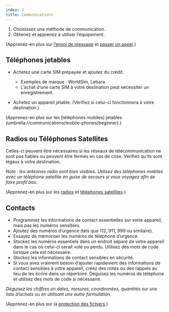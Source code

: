 ```yaml
---
index: 2
title: Communications
---
```

1. Choisissez une méthode de communication.
2. Obtenez et apprenez à utiliser l’équipement.

(Apprenez-en plus sur [l’envoi de message](umbrella://communications/sending-a-message) et [passer un appel](umbrella://communications/making-a-call).) 

## Téléphones jetables

*   Achetez une carte SIM prépayée et ajoutez du crédit.

    * Exemples de marque : WorldSim, Lebara.
    * L’achat d’une carte SIM à votre destination peut nécessiter un enregistrement.

*   Achetez un appareil jetable. (Vérifiez si celui-ci fonctionnera à votre destination.)

(Apprenez-en plus sur les [téléphones mobiles] jetables (umbrella://communications/mobile-phones/beginner).)

## Radios ou Téléphones Satellites

Celles-ci peuvent être nécessaires si les réseaux de télécommunication ne sont pas fiables ou peuvent être fermés en cas de crise. Vérifiez qu’ils sont légaux à votre destination.

*Note : les antennes radio sont bien visibles. Utilisez des téléphones mobiles avec un téléphone satellite en guise de secours si vous voyagez afin de faire profil bas.*

(Apprenez-en plus sur les [radios](umbrella://communications/radios-and-satellite-phones/beginner) et [téléphones satellites](umbrella://communications/radios-and-satellite-phones/advanced).)

## Contacts

*   Programmez les informations de contact essentielles sur votre appareil, mais pas les numéros sensibles.
*   Ajoutez des numéros d’urgence (tels que 112, 911, 999 ou similaire).
*   Essayez de mémoriser les numéros de téléphone d’urgence.
*   Stockez les numéros essentiels dans un endroit séparé de votre appareil dans le cas où celui-ci serait volé ou perdu. Utilisez des mots de code lorsque cela est nécessaire.
*   Stockez les informations de contact sensibles en sécurité.
*   Si vous avez vraiment besoin d’ajouter rapidement des informations de contact sensibles à votre appareil, créez des notes ou des rappels au lieu de les écrire dans un répertoire. Déguisez les numéros de téléphone et utilisez des mots de code si nécessaire.

*Déguisez les chiffres en dates, mesures, coordonnées, quantités sur une liste d’achats ou en utilisant une autre formulation.*

(Apprenez-en plus sur la [protection des fichiers](umbrella://information/protecting-files).)
